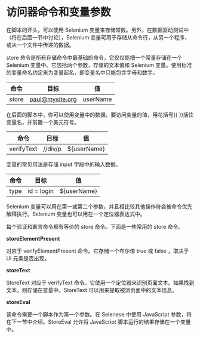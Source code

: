 # 访问器命令和变量参数

在脚本的开头，可以使用 Selenium 变量来存储常数。另外，在数据驱动测试中（将在后面一节中讨论），Selenium 变量可用于存储从命令行，从另一个程序，或从一个文件中传递的数据。

store 命令是所有存储命令中最基础的命令，它仅仅能把一个常量存储在一个 Selenium 变量中。它包括两个参数，存储的文本值和 Selenium 变量。使用标准的变量命名约定来为变量起名，即变量名中只能包含字母和数字。

|  命令  |     目标      |   值      |    
| ------- | --------- | ------------ |
|   store | paul@mysite.org | userName |     

在后面的脚本中，你可以使用变量中的数据。要访问变量的值，用花括号({ })括住变量名，并前置一个美元符号。

|  命令  |     目标      |   值      |    
| ---------- | ------- | ------------ |
| verifyText | //div/p | ${userName}  |     

变量的常见用法是存储 input 字段中的输入数据。

|  命令  |     目标      |   值      |    
| ----- | ---------- | ------------ |
|  type | id = login | ${userName}  |


Selenium 变量可以用在第一或第二个参数，并且相比较其他操作符会被命令优先解释执行。Selenium 变量也可以用在一个定位器表达式中。 

每个验证和断言命令都有等价的 store 命令。下面是一些常用的 store 命令。

**storeElementPresent**

对应于 verifyElementPresent 命令。它存储一个布尔值 true 或 false ，取决于 UI 元素是否出现。

**storeText**

StoreText 对应于 verifyText 命令。它使用一个定位器来识别页面文本。如果找到文本，则存储在变量中。StoreText 可以用来提取被测页面中的文本信息。

**storeEval**

该命令需要一个脚本作为第一个参数。在 Selenese 中使用 JavaScript 参数，将在下一节中介绍。StoreEval 允许将 JavaScript 脚本运行的结果存储在一个变量中。

